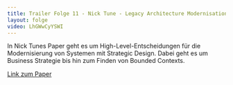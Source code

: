```yaml
---
title: Trailer Folge 11 - Nick Tune - Legacy Architecture Modernisation With Strategic Domain-Driven Design
layout: folge
video: LhGWwCyYSWI
---
```


In Nick Tunes Paper geht es um High-Level-Entscheidungen für die
Modernisierung von Systemen mit Strategic Design. Dabei geht es um
Business Strategie bis hin zum Finden von Bounded Contexts.

[Link zum Paper](http://www.ogqcorp.com/nick-tune-tech-strategy-blog/legacy-architecture-modernisation-with-strategic-domain-driven-design-3e7c05bb383f)
